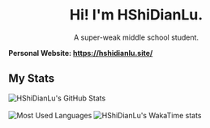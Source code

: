 <h1 align="center">
  Hi! I'm HShiDianLu.
</h1>
<p align="center">
  A super-weak middle school student.
</p>

**Personal Website: https://hshidianlu.site/**

## My Stats

<p>
<img src="https://github-readme-stats.vercel.app/api?username=HShiDianLu&hide_border=true&theme=transparent&show_icons=true&title_color=2f80ed&text_color=434d58&icon_color=4c71f2&rank_icon=percentile " alt="HShiDianLu's GitHub Stats">
  <br><br>
<img src="https://github-readme-stats.vercel.app/api/top-langs?username=HShiDianLu&layout=compact&hide_border=true&theme=transparent&title_color=2f80ed&text_color=434d58&icon_color=4c71f2" alt="Most Used Languages">
<img src="https://github-readme-stats.vercel.app/api/wakatime?username=HShiDianLu&hide_border=true&layout=compact&theme=transparent&title_color=2f80ed&text_color=434d58&icon_color=4c71f2" alt="HShiDianLu's WakaTime stats">
</p>
